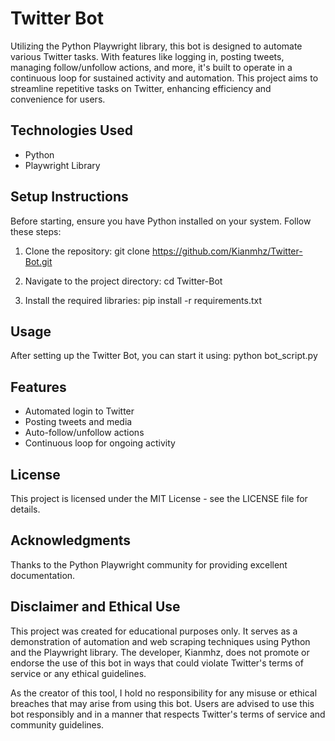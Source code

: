 # Twitter Bot

Utilizing the Python Playwright library, this bot is designed to automate various Twitter tasks. With features like logging in, posting tweets, managing follow/unfollow actions, and more, it's built to operate in a continuous loop for sustained activity and automation. This project aims to streamline repetitive tasks on Twitter, enhancing efficiency and convenience for users.

## Technologies Used

- Python
- Playwright Library

## Setup Instructions

Before starting, ensure you have Python installed on your system. Follow these steps:

1. Clone the repository:
git clone https://github.com/Kianmhz/Twitter-Bot.git

2. Navigate to the project directory:
cd Twitter-Bot

3. Install the required libraries:
pip install -r requirements.txt

## Usage

After setting up the Twitter Bot, you can start it using:
python bot_script.py


## Features

- Automated login to Twitter
- Posting tweets and media
- Auto-follow/unfollow actions
- Continuous loop for ongoing activity

## License

This project is licensed under the MIT License - see the LICENSE file for details.

## Acknowledgments

Thanks to the Python Playwright community for providing excellent documentation.

## Disclaimer and Ethical Use

This project was created for educational purposes only. It serves as a demonstration of automation and web scraping techniques using Python and the Playwright library. The developer, Kianmhz, does not promote or endorse the use of this bot in ways that could violate Twitter's terms of service or any ethical guidelines.

As the creator of this tool, I hold no responsibility for any misuse or ethical breaches that may arise from using this bot. Users are advised to use this bot responsibly and in a manner that respects Twitter's terms of service and community guidelines.
